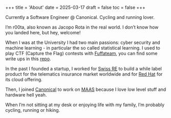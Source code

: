 +++
title = 'About'
date = 2025-03-17
draft = false
toc = false
+++

Currently a Software Engineer @ Canonical. Cycling and running lover.

I’m r00ta, also known as Jacopo Rota in the real world. I don’t know how you landed here, but hey, welcome!

When I was at the University I had two main passions: cyber security and machine learning - in particular the so called statistical learning. I used to play CTF (Capture the Flag) contests with [Fuffateam](https://l4ser.github.io/), you can find some write ups in this [repo](https://github.com/r00ta/myWriteUps).

In the past I founded a startup, I worked for [Swiss RE](https://www.swissre.com/) to build a while label product for the telematics insurance market worldwide and for [Red Hat](https://www.redhat.com/it) for its cloud offering.

Then, I joined [Canonical](https://canonical.com/) to work on [MAAS](https://maas.io/) because I love low level stuff and hardware hell yeah.

When I’m not sitting at my desk or enjoying life with my family, I’m probably cycling, running or hiking.
